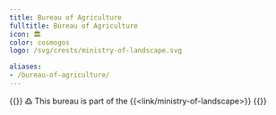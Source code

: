 ```yaml
---
title: Bureau of Agriculture
fulltitle: Bureau of Agriculture
icon: 🏛️
color: cosmogos
logo: /svg/crests/ministry-of-landscape.svg

aliases:
- /bureau-of-agriculture/
---
```

{{<note>}}
߷ This bureau is part of the {{<link/ministry-of-landscape>}}
{{</note>}}
